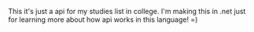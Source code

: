 This it's just a api for my studies list in college.
I'm making this in .net just for learning more about how api works in this language! =)
